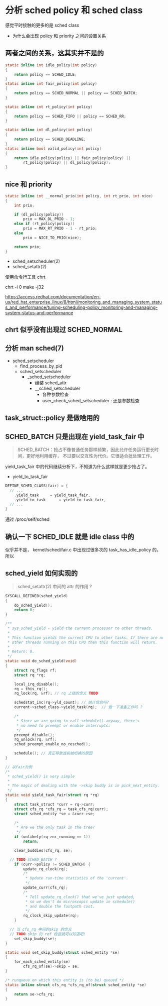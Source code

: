 # 分析 sched policy 和 sched class

  感觉平时接触的更多的是 sched class

- 为什么会出现 policy 和 priority 之间的设置关系

## 两者之间的关系，这其实并不是的
```c
static inline int idle_policy(int policy)
{
	return policy == SCHED_IDLE;
}
static inline int fair_policy(int policy)
{
	return policy == SCHED_NORMAL || policy == SCHED_BATCH;
}

static inline int rt_policy(int policy)
{
	return policy == SCHED_FIFO || policy == SCHED_RR;
}

static inline int dl_policy(int policy)
{
	return policy == SCHED_DEADLINE;
}
static inline bool valid_policy(int policy)
{
	return idle_policy(policy) || fair_policy(policy) ||
		rt_policy(policy) || dl_policy(policy);
}
```

## nice 和 priority
```c
static inline int __normal_prio(int policy, int rt_prio, int nice)
{
	int prio;

	if (dl_policy(policy))
		prio = MAX_DL_PRIO - 1;
	else if (rt_policy(policy))
		prio = MAX_RT_PRIO - 1 - rt_prio;
	else
		prio = NICE_TO_PRIO(nice);

	return prio;
}
```

- sched_setscheduler(2)
- sched_setattr(2)

使用命令行工具 chrt

chrt -i 0 make -j32

https://access.redhat.com/documentation/en-us/red_hat_enterprise_linux/8/html/monitoring_and_managing_system_status_and_performance/tuning-scheduling-policy_monitoring-and-managing-system-status-and-performance

## chrt 似乎没有出现过 SCHED_NORMAL

## 分析 man sched(7)

- sched_setscheduler
  - find_process_by_pid
  - sched_setscheduler
    - _sched_setscheduler
      - 组装 sched_attr
      - __sched_setscheduler
        - 各种参数检查
        - user_check_sched_setscheduler : 还是参数检查

## task_struct::policy 是做啥用的


## SCHED_BATCH 只是出现在 yield_task_fair 中

> SCHED_BATCH：抢占不像普通任务那样频繁，因此允许任务运行更长时间，更好地利用缓存，
    不过要以交互性为代价。它很适合批处理工作。

yield_task_fair 中的代码继续分析下，不知道为什么这样就是更少抢占了。

- yield_to_task_fair

```c
DEFINE_SCHED_CLASS(fair) = {
  // ...
	.yield_task		= yield_task_fair,
	.yield_to_task		= yield_to_task_fair,
  // ...
}
```

通过 /proc/self/sched

## 确认一下 SCHED_IDLE 就是 idle class 中的

似乎并不是， kernel/sched/fair.c 中出现过很多次的
task_has_idle_policy 的，所以


## sched_yield 如何实现的
> sched_setattr(2) 中间的 attr 的作用 ?

```c
SYSCALL_DEFINE0(sched_yield)
{
	do_sched_yield();
	return 0;
}

/**
 * sys_sched_yield - yield the current processor to other threads.
 *
 * This function yields the current CPU to other tasks. If there are no
 * other threads running on this CPU then this function will return.
 *
 * Return: 0.
 */
static void do_sched_yield(void)
{
	struct rq_flags rf;
	struct rq *rq;

	local_irq_disable();
	rq = this_rq();
	rq_lock(rq, &rf); // rq 上锁的含义 TODO

	schedstat_inc(rq->yld_count); // 统计信息吗?
	current->sched_class->yield_task(rq);  // 做一下准备工作吗 ?

	/*
	 * Since we are going to call schedule() anyway, there's
	 * no need to preempt or enable interrupts:
	 */
	preempt_disable();
	rq_unlock(rq, &rf);
	sched_preempt_enable_no_resched();

	schedule(); // 真正导致当前被切换的原因
}

// 以fair为例
/*
 * sched_yield() is very simple
 *
 * The magic of dealing with the ->skip buddy is in pick_next_entity.
 */
static void yield_task_fair(struct rq *rq)
{
	struct task_struct *curr = rq->curr;
	struct cfs_rq *cfs_rq = task_cfs_rq(curr);
	struct sched_entity *se = &curr->se;

	/*
	 * Are we the only task in the tree?
	 */
	if (unlikely(rq->nr_running == 1))
		return;

	clear_buddies(cfs_rq, se);

  // TODO SCHED_BATCH ?
	if (curr->policy != SCHED_BATCH) {
		update_rq_clock(rq);
		/*
		 * Update run-time statistics of the 'current'.
		 */
		update_curr(cfs_rq);
		/*
		 * Tell update_rq_clock() that we've just updated,
		 * so we don't do microscopic update in schedule()
		 * and double the fastpath cost.
		 */
		rq_clock_skip_update(rq);
	}

  // 当 cfs_rq 中间的skip 的含义
  // TODO skip 的 ref 检查就可以知道吧!
	set_skip_buddy(se);
}

static void set_skip_buddy(struct sched_entity *se)
{
	for_each_sched_entity(se)
		cfs_rq_of(se)->skip = se;
}

/* runqueue on which this entity is (to be) queued */
static inline struct cfs_rq *cfs_rq_of(struct sched_entity *se)
{
	return se->cfs_rq;
}
```
